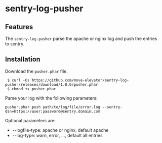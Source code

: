 # sentry-log-pusher

## Features

The `sentry-log-pusher` parse the apache or nginx log and push the entries to sentry. 

## Installation

Download the `pusher.phar` file.
 
     $ curl -Os https://github.com/move-elevator/sentry-log-pusher/releases/download/1.0.0/pusher.phar
     $ chmod +x pusher.phar
 
 Parse your log with the following parameters:

    pusher.phar push path/to/log/file/error.log --sentry-dsn=https://user:password@sentry.domain.com
    
Optional parameters are:

* --logfile-type: apache or nginx, default apache
* --log-type: warn, error, ..., default all entries
